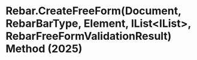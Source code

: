 # Rebar.CreateFreeForm(Document, RebarBarType, Element, IList<IList<Curve>>, RebarFreeFormValidationResult) Method (2025)

﻿